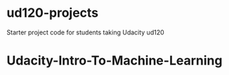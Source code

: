 ud120-projects
==============

Starter project code for students taking Udacity ud120
# Udacity-Intro-To-Machine-Learning
